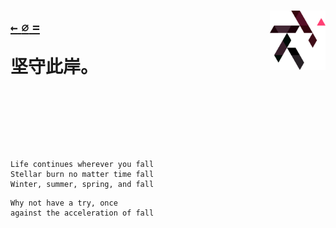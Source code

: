 <h1>
  <div align=center>
    <p align=left>
      <sub>
        <a href="https://github.com">
          <code>←</code>
        </a>
      </sub>
      <sub>
        <a href="https://github.com/KrLite?tab=repositories">
          <code>⌀</code>
        </a>
      </sub>
      <sub>
        <a href="https://github.com/KrLite/BrokenThoughts">
          <code>=</code>
        </a>
      </sub>
      <picture>
        <source media="(prefers-color-scheme: dark)" srcset="/artwork/logo/Kr-Simplified-Light.png?raw=true" />
        <img align=right height=95 src="/artwork/logo/Kr-Simplified-Dark.png?raw=true" />
      </picture>
    </p>
    <p align=left>
      坚守此岸。
    </p>
  </div>
  <br />
</h1>

<p>
  <br />
  <br />
</p>

```
Life continues wherever you fall
Stellar burn no matter time fall
Winter, summer, spring, and fall
```

```
Why not have a try, once
against the acceleration of fall
```
